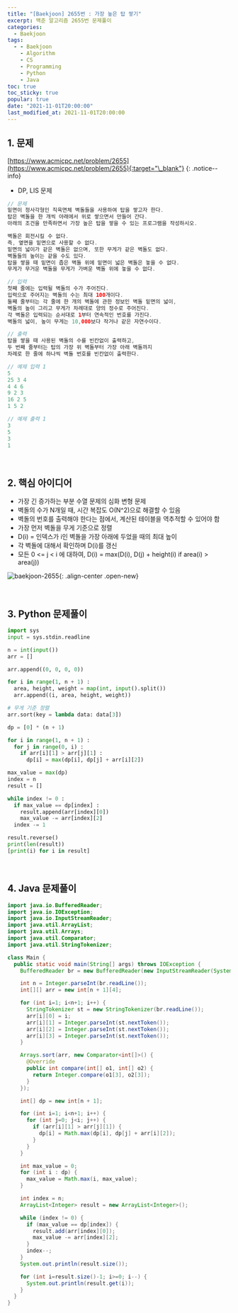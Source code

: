 ```yaml
---
title: "[Baekjoon] 2655번 : 가장 높은 탑 쌓기"
excerpt: 백준 알고리즘 2655번 문제풀이
categories:
  - Baekjoon
tags:
  - - Baekjoon
    - Algorithm
    - CS
    - Programming
    - Python
    - Java
toc: true
toc_sticky: true
popular: true
date: "2021-11-01T20:00:00"
last_modified_at: 2021-11-01T20:00:00
---
```


## 1. 문제

[https://www.acmicpc.net/problem/2655](https://www.acmicpc.net/problem/2655){:target="\_blank"}
{: .notice--info}

- DP, LIS 문제

```java
// 문제
밑면이 정사각형인 직육면체 벽돌들을 사용하여 탑을 쌓고자 한다.
탑은 벽돌을 한 개씩 아래에서 위로 쌓으면서 만들어 간다.
아래의 조건을 만족하면서 가장 높은 탑을 쌓을 수 있는 프로그램을 작성하시오.

벽돌은 회전시킬 수 없다.
즉, 옆면을 밑면으로 사용할 수 없다.
밑면의 넓이가 같은 벽돌은 없으며, 또한 무게가 같은 벽돌도 없다.
벽돌들의 높이는 같을 수도 있다.
탑을 쌓을 때 밑면이 좁은 벽돌 위에 밑면이 넓은 벽돌은 놓을 수 없다.
무게가 무거운 벽돌을 무게가 가벼운 벽돌 위에 놓을 수 없다.

// 입력
첫째 줄에는 입력될 벽돌의 수가 주어진다.
입력으로 주어지는 벽돌의 수는 최대 100개이다.
둘째 줄부터는 각 줄에 한 개의 벽돌에 관한 정보인 벽돌 밑면의 넓이,
벽돌의 높이 그리고 무게가 차례대로 양의 정수로 주어진다.
각 벽돌은 입력되는 순서대로 1부터 연속적인 번호를 가진다.
벽돌의 넓이, 높이 무게는 10,000보다 작거나 같은 자연수이다.

// 출력
탑을 쌓을 때 사용된 벽돌의 수를 빈칸없이 출력하고,
두 번째 줄부터는 탑의 가장 위 벽돌부터 가장 아래 벽돌까지
차례로 한 줄에 하나씩 벽돌 번호를 빈칸없이 출력한다.

// 예제 입력 1
5
25 3 4
4 4 6
9 2 3
16 2 5
1 5 2

// 예제 출력 1
3
5
3
1
```

<br>

## 2. 핵심 아이디어

- 가장 긴 증가하는 부분 수열 문제의 심화 변형 문제
- 벽돌의 수가 N개일 때, 시간 복잡도 O(N^2)으로 해결할 수 있음
- 벽돌의 번호를 출력해야 한다는 점에서, 계산된 테이블을 역추적할 수 있어야 함
- 가장 먼저 벽돌을 무게 기준으로 정렬
- D(i) = 인덱스가 i인 벽돌을 가장 아래에 두었을 때의 최대 높이
- 각 벽돌에 대해서 확인하며 D(i)를 갱신
- 모든 0 <= j < i 에 대하여, D(i) = max(D(i), D(j) + height(i) if area(i) > area(j))

![baekjoon-2655](https://user-images.githubusercontent.com/62803763/139664438-3ddb00dc-999e-4485-8657-82df2e1cbcff.PNG){: .align-center .open-new}

<br>

## 3. Python 문제풀이

```python
import sys
input = sys.stdin.readline

n = int(input())
arr = []

arr.append((0, 0, 0, 0))

for i in range(1, n + 1) :
  area, height, weight = map(int, input().split())
  arr.append((i, area, height, weight))

# 무게 기준 정렬
arr.sort(key = lambda data: data[3])

dp = [0] * (n + 1)

for i in range(1, n + 1) :
  for j in range(0, i) :
    if arr[i][1] > arr[j][1] :
      dp[i] = max(dp[i], dp[j] + arr[i][2])

max_value = max(dp)
index = n
result = []

while index != 0 :
  if max_value == dp[index] :
    result.append(arr[index][0])
    max_value -= arr[index][2]
  index -= 1

result.reverse()
print(len(result))
[print(i) for i in result]
```

<br>

## 4. Java 문제풀이

```java
import java.io.BufferedReader;
import java.io.IOException;
import java.io.InputStreamReader;
import java.util.ArrayList;
import java.util.Arrays;
import java.util.Comparator;
import java.util.StringTokenizer;

class Main {
  public static void main(String[] args) throws IOException {
    BufferedReader br = new BufferedReader(new InputStreamReader(System.in));

    int n = Integer.parseInt(br.readLine());
    int[][] arr = new int[n + 1][4];

    for (int i=1; i<n+1; i++) {
      StringTokenizer st = new StringTokenizer(br.readLine());
      arr[i][0] = i;
      arr[i][1] = Integer.parseInt(st.nextToken());
      arr[i][2] = Integer.parseInt(st.nextToken());
      arr[i][3] = Integer.parseInt(st.nextToken());
    }

    Arrays.sort(arr, new Comparator<int[]>() {
      @Override
      public int compare(int[] o1, int[] o2) {
        return Integer.compare(o1[3], o2[3]);
      }
    });

    int[] dp = new int[n + 1];

    for (int i=1; i<n+1; i++) {
      for (int j=0; j<i; j++) {
        if (arr[i][1] > arr[j][1]) {
          dp[i] = Math.max(dp[i], dp[j] + arr[i][2]);
        }
      }
    }

    int max_value = 0;
    for (int i : dp) {
      max_value = Math.max(i, max_value);
    }

    int index = n;
    ArrayList<Integer> result = new ArrayList<Integer>();

    while (index != 0) {
      if (max_value == dp[index]) {
        result.add(arr[index][0]);
        max_value -= arr[index][2];
      }
      index--;
    }
    System.out.println(result.size());

    for (int i=result.size()-1; i>=0; i--) {
      System.out.println(result.get(i));
    }
  }
}
```

